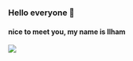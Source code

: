 <h3>Hello everyone 👋 <br></h3> 
<h4>nice to meet you, my name is Ilham
</h4>

<a href="https://discord.com/users/454856762269368321">
    <img src="https://img.shields.io/badge/Discord-5865F2?style=for-the-badge&logo=discord&logoColor=white" />
  </a>



<!--
**Aireef/Aireef** is a ✨ _special_ ✨ repository because its `README.md` (this file) appears on your GitHub profile.

Here are some ideas to get you started:

- 🔭 I’m currently working on ...
- 🌱 I’m currently learning ...
- 👯 I’m looking to collaborate on ...
- 🤔 I’m looking for help with ...
- 💬 Ask me about ...
- 📫 How to reach me: ...
- 😄 Pronouns: ...
- ⚡ Fun fact: ...
-->
